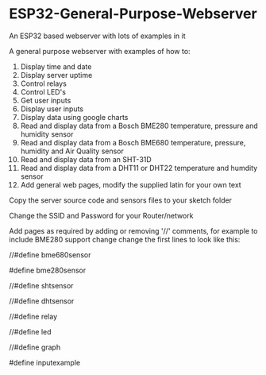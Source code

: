 # ESP32-General-Purpose-Webserver
An ESP32 based webserver with lots of examples in it

A general purpose webserver with examples of how to:

1. Display time and date
2. Display server uptime
3. Control relays
4. Control LED's
5. Get user inputs
6. Display user inputs
7. Display data using google charts
8. Read and display data from a Bosch BME280 temperature, pressure and humidity sensor
9. Read and display data from a Bosch BME680 temperature, pressure, humidity and Air Quality sensor
10. Read and display data from an SHT-31D
11. Read and display data from a DHT11 or DHT22 temperature and humdity sensor
12. Add general web pages, modify the supplied latin for your own text

Copy the server source code and sensors files to your sketch folder

Change the SSID and Password for your Router/network

Add pages as required by adding or removing '//' comments, for example to include BME280 support change change the first lines to look like this:

//#define bme680sensor

#define bme280sensor

//#define shtsensor

//#define dhtsensor

//#define relay

//#define led

//#define graph

#define inputexample

 
